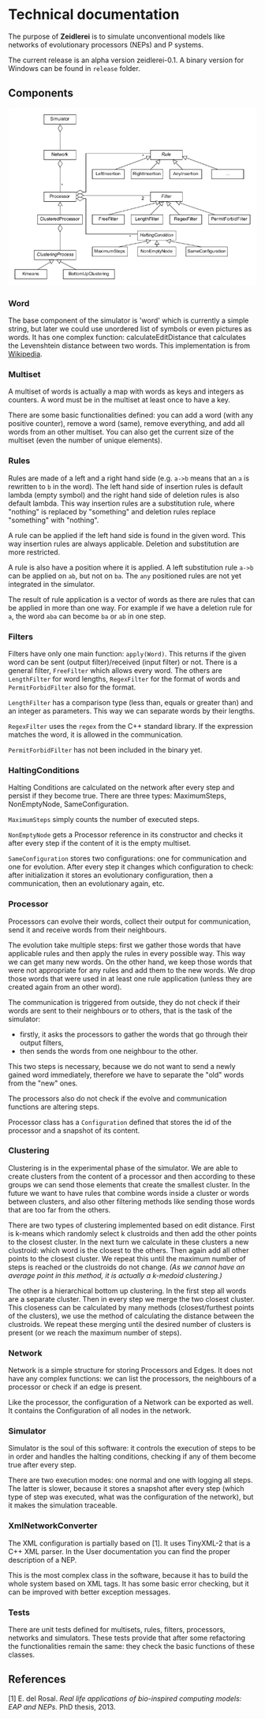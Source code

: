 # Technical documentation

The purpose of **Zeidlerei** is to simulate unconventional models like networks of evolutionary processors (NEPs) and P systems.

The current release is an alpha version zeidlerei-0.1. A binary version for Windows can be found in `release` folder.

## Components

![Class diagram](https://github.com/snowbag/zeidlerei/blob/demo_environment/zeidlerei/docs/figures/class_diagram.png)

### Word
The base component of the simulator is 'word' which is currently a simple string, but later we could use unordered list of symbols or even pictures as words. It has one complex function: calculateEditDistance that calculates the Levenshtein distance between two words. This implementation is from [Wikipedia](http://en.wikibooks.org/wiki/Algorithm_Implementation/Strings/Levenshtein_distance#C.2B.2B). 

### Multiset
A multiset of words is actually a map with words as keys and integers as counters. A word must be in the multiset at least once to have a key.

There are some basic functionalities defined: you can add a word (with any positive counter), remove a word (same), remove everything, and add all words from an other multiset. You can also get the current size of the multiset (even the number of unique elements).

### Rules
Rules are made of a left and a right hand side (e.g. `a->b` means that an `a` is rewritten to `b` in the word). The left hand side of insertion rules is default lambda (empty symbol) and the right hand side of deletion rules is also default lambda. This way insertion rules are a substitution rule, where "nothing" is replaced by "something" and deletion rules replace "something" with "nothing".

A rule can be applied if the left hand side is found in the given word. This way insertion rules are always applicable. Deletion and substitution are more restricted.

A rule is also have a position where it is applied. A left substitution rule `a->b` can be applied on `ab`, but not on `ba`. The `any` positioned rules are not yet integrated in the simulator. 

The result of rule application is a vector of words as there are rules that can be applied in more than one way. For example if we have a deletion rule for `a`, the word `aba` can become `ba` or `ab` in one step.

### Filters
Filters have only one main function: `apply(Word)`. This returns if the given word can be sent (output filter)/received (input filter) or not. There is a general filter, `FreeFilter` which allows every word. The others are `LengthFilter` for word lengths, `RegexFilter` for the format of words and `PermitForbidFilter` also for the format.

`LengthFilter` has a comparison type (less than, equals or greater than) and an integer as parameters. This way we can separate words by their lengths.

`RegexFilter` uses the `regex` from the C++ standard library. If the expression matches the word, it is allowed in the communication.

`PermitForbidFilter` has not been included in the binary yet.

### HaltingConditions
Halting Conditions are calculated on the network after every step and persist if they become true. There are three types: MaximumSteps, NonEmptyNode, SameConfiguration.

`MaximumSteps` simply counts the number of executed steps.

`NonEmptyNode` gets a Processor reference in its constructor and checks it after every step if the content of it is the empty multiset.

`SameConfiguration` stores two configurations: one for communication and one for evolution. After every step it changes which configuration to check: after initialization it stores an evolutionary configuration, then a communication, then an evolutionary again, etc.

### Processor
Processors can evolve their words, collect their output for communication, send it and receive words from their neighbours. 

The evolution take multiple steps: first we gather those words that have applicable rules and then apply the rules in every possible way. This way we can get many new words. On the other hand, we keep those words that were not appropriate for any rules and add them to the new words. We drop those words that were used in at least one rule application (unless they are created again from an other word).

The communication is triggered from outside, they do not check if their words are sent to their neighbours or to others, that is the task of the simulator:
- firstly, it asks the processors to gather the words that go through their output filters,
- then sends the words from one neighbour to the other.

This two steps is necessary, because we do not want to send a newly gained word immediately, therefore we have to separate the "old" words from the "new" ones.

The processors also do not check if the evolve and communication functions are altering steps.

Processor class has a `Configuration` defined that stores the id of the processor and a snapshot of its content.


### Clustering
Clustering is in the experimental phase of the simulator. We are able to create clusters from the content of a processor and then according to these groups we can send those elements that create the smallest cluster. In the future we want to have rules that combine words inside a cluster or words between clusters, and also other filtering methods like sending those words that are too far from the others.

There are two types of clustering implemented based on edit distance. First is k-means which randomly select k clustroids and then add the other points to the closest cluster. In the next turn we calculate in these clusters a new clustroid: which word is the closest to the others. Then again add all other points to the closest cluster. We repeat this until the maximum number of steps is reached or the clustroids do not change. *(As we cannot have an average point in this method, it is actually a k-medoid clustering.)*

The other is a hierarchical bottom up clustering. In the first step all words are a separate cluster. Then in every step we merge the two closest cluster. This closeness can be calculated by many methods (closest/furthest points of the clusters), we use the method of calculating the distance between the clustroids. We repeat these merging until the desired number of clusters is present (or we reach the maximum number of steps).

### Network
Network is a simple structure for storing Processors and Edges. It does not have any complex functions: we can list the processors, the neighbours of a processor or check if an edge is present.

Like the processor, the configuration of a Network can be exported as well. It contains the Configuration of all nodes in the network.

### Simulator

Simulator is the soul of this software: it controls the execution of steps to be in order and handles the halting conditions, checking if any of them become true after every step.

There are two execution modes: one normal and one with logging all steps. The latter is slower, because it stores a snapshot after every step (which type of step was executed, what was the configuration of the network), but it makes the simulation traceable.

### XmlNetworkConverter

The XML configuration is partially based on [1]. It uses TinyXML-2 that is a C++ XML parser. In the User documentation you can find the proper description of a NEP.

This is the most complex class in the software, because it has to build the whole system based on XML tags. It has some basic error checking, but it can be improved with better exception messages.

### Tests

There are unit tests defined for multisets, rules, filters, processors, networks and simulators. These tests provide that after some refactoring the functionalities remain the same: they check the basic functions of these classes.

## References
[1] E. del  Rosal. *Real  life  applications  of  bio-inspired  computing  models: EAP and NEPs.* PhD thesis, 2013.
